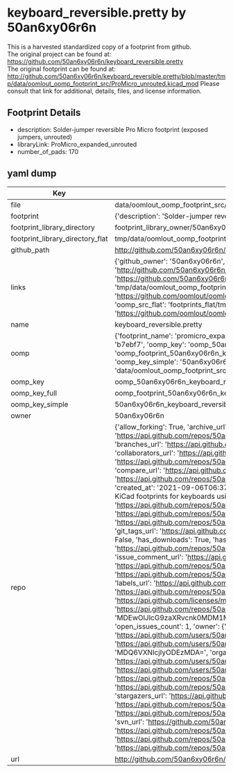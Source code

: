 # keyboard_reversible.pretty by 50an6xy06r6n  
This is a harvested standardized copy of a footprint from github.  
The original project can be found at:  
https://github.com/50an6xy06r6n/keyboard_reversible.pretty  
The original footprint can be found at:
http://github.com/50an6xy06r6n/keyboard_reversible.pretty/blob/master/tmp/data/oomlout_oomp_footprint_src/ProMicro_unrouted.kicad_mod
Please consult that link for additional, details, files, and license information.  
## Footprint Details
* description: Solder-jumper reversible Pro Micro footprint (exposed jumpers, unrouted)  
* libraryLink: ProMicro_expanded_unrouted  
* number_of_pads: 170  
## yaml dump  
| Key | Value |  
| --- | --- |  
| file | data/oomlout_oomp_footprint_src/keyboard_reversible.pretty/ProMicro_expanded_unrouted.kicad_mod |  
| footprint | {'description': 'Solder-jumper reversible Pro Micro footprint (exposed jumpers, unrouted)', 'libraryLink': 'ProMicro_expanded_unrouted', 'number_of_pads': 170} |  
| footprint_library_directory | footprint_library_owner/50an6xy06r6n_keyboard_reversible.pretty |  
| footprint_library_directory_flat | tmp/data/oomlout_oomp_footprint_src/footprints_flat/50an6xy06r6n_keyboard_reversible_promicro_expanded_unrouted/working |  
| github_path | http://github.com/50an6xy06r6n/keyboard_reversible.pretty/blob/master/tmp/data/oomlout_oomp_footprint_src/ProMicro_expanded_unrouted.kicad_mod |  
| links | {'github_owner': '50an6xy06r6n', 'github_repo_name': 'keyboard_reversible.pretty', 'github_src': 'http://github.com/50an6xy06r6n/keyboard_reversible.pretty/blob/master/tmp/data/oomlout_oomp_footprint_src/ProMicro_unrouted.kicad_mod', 'github_src_repo': 'https://github.com/50an6xy06r6n/keyboard_reversible.pretty', 'oomp_bot': 'tmp/data/oomlout_oomp_footprint_src/footprints/50an6xy06r6n_keyboard_reversible_promicro_expanded_unrouted/working', 'oomp_bot_github': 'https://github.com/oomlout/oomlout_oomp_footprint_bot/tree/main/tmp/data/oomlout_oomp_footprint_src/footprints/50an6xy06r6n_keyboard_reversible_promicro_expanded_unrouted/working', 'oomp_src_flat': 'footprints_flat/tmp/data/oomlout_oomp_footprint_src/footprints_flat/50an6xy06r6n_keyboard_reversible_promicro_expanded_unrouted/working', 'oomp_src_flat_github': 'https://github.com/oomlout/oomlout_oomp_footprint_src/tree/main/tmp/data/oomlout_oomp_footprint_src/footprints_flat/50an6xy06r6n_keyboard_reversible_promicro_expanded_unrouted/working'} |  
| name | keyboard_reversible.pretty |  
| oomp | {'footprint_name': 'promicro_expanded_unrouted', 'library_name': 'keyboard_reversible', 'md5': 'b7ebf7676357fda07816740be00064e1', 'md5_10': 'b7ebf76763', 'md5_5': 'b7ebf', 'md5_6': 'b7ebf7', 'oomp_key': 'oomp_50an6xy06r6n_keyboard_reversible_promicro_expanded_unrouted', 'oomp_key_extra': 'oomp_footprint_50an6xy06r6n_keyboard_reversible_promicro_expanded_unrouted', 'oomp_key_full': 'oomp_footprint_50an6xy06r6n_keyboard_reversible_promicro_expanded_unrouted_b7ebf7', 'oomp_key_simple': '50an6xy06r6n_keyboard_reversible_promicro_expanded_unrouted', 'original_filename': 'data/oomlout_oomp_footprint_src/keyboard_reversible.pretty/ProMicro_expanded_unrouted.kicad_mod', 'owner_name': '50an6xy06r6n'} |  
| oomp_key | oomp_50an6xy06r6n_keyboard_reversible_promicro_expanded_unrouted |  
| oomp_key_full | oomp_footprint_50an6xy06r6n_keyboard_reversible_promicro_expanded_unrouted |  
| oomp_key_simple | 50an6xy06r6n_keyboard_reversible_promicro_expanded_unrouted |  
| owner | 50an6xy06r6n |  
| repo | {'allow_forking': True, 'archive_url': 'https://api.github.com/repos/50an6xy06r6n/keyboard_reversible.pretty/{archive_format}{/ref}', 'archived': False, 'assignees_url': 'https://api.github.com/repos/50an6xy06r6n/keyboard_reversible.pretty/assignees{/user}', 'blobs_url': 'https://api.github.com/repos/50an6xy06r6n/keyboard_reversible.pretty/git/blobs{/sha}', 'branches_url': 'https://api.github.com/repos/50an6xy06r6n/keyboard_reversible.pretty/branches{/branch}', 'clone_url': 'https://github.com/50an6xy06r6n/keyboard_reversible.pretty.git', 'collaborators_url': 'https://api.github.com/repos/50an6xy06r6n/keyboard_reversible.pretty/collaborators{/collaborator}', 'comments_url': 'https://api.github.com/repos/50an6xy06r6n/keyboard_reversible.pretty/comments{/number}', 'commits_url': 'https://api.github.com/repos/50an6xy06r6n/keyboard_reversible.pretty/commits{/sha}', 'compare_url': 'https://api.github.com/repos/50an6xy06r6n/keyboard_reversible.pretty/compare/{base}...{head}', 'contents_url': 'https://api.github.com/repos/50an6xy06r6n/keyboard_reversible.pretty/contents/{+path}', 'contributors_url': 'https://api.github.com/repos/50an6xy06r6n/keyboard_reversible.pretty/contributors', 'created_at': '2021-09-06T06:37:56Z', 'default_branch': 'main', 'deployments_url': 'https://api.github.com/repos/50an6xy06r6n/keyboard_reversible.pretty/deployments', 'description': 'Reversible KiCad footprints for keyboards using solder jumpers', 'disabled': False, 'downloads_url': 'https://api.github.com/repos/50an6xy06r6n/keyboard_reversible.pretty/downloads', 'events_url': 'https://api.github.com/repos/50an6xy06r6n/keyboard_reversible.pretty/events', 'fork': False, 'forks': 1, 'forks_count': 1, 'forks_url': 'https://api.github.com/repos/50an6xy06r6n/keyboard_reversible.pretty/forks', 'full_name': '50an6xy06r6n/keyboard_reversible.pretty', 'git_commits_url': 'https://api.github.com/repos/50an6xy06r6n/keyboard_reversible.pretty/git/commits{/sha}', 'git_refs_url': 'https://api.github.com/repos/50an6xy06r6n/keyboard_reversible.pretty/git/refs{/sha}', 'git_tags_url': 'https://api.github.com/repos/50an6xy06r6n/keyboard_reversible.pretty/git/tags{/sha}', 'git_url': 'git://github.com/50an6xy06r6n/keyboard_reversible.pretty.git', 'has_discussions': False, 'has_downloads': True, 'has_issues': True, 'has_pages': False, 'has_projects': True, 'has_wiki': True, 'homepage': None, 'hooks_url': 'https://api.github.com/repos/50an6xy06r6n/keyboard_reversible.pretty/hooks', 'html_url': 'https://github.com/50an6xy06r6n/keyboard_reversible.pretty', 'id': 403512755, 'is_template': False, 'issue_comment_url': 'https://api.github.com/repos/50an6xy06r6n/keyboard_reversible.pretty/issues/comments{/number}', 'issue_events_url': 'https://api.github.com/repos/50an6xy06r6n/keyboard_reversible.pretty/issues/events{/number}', 'issues_url': 'https://api.github.com/repos/50an6xy06r6n/keyboard_reversible.pretty/issues{/number}', 'keys_url': 'https://api.github.com/repos/50an6xy06r6n/keyboard_reversible.pretty/keys{/key_id}', 'labels_url': 'https://api.github.com/repos/50an6xy06r6n/keyboard_reversible.pretty/labels{/name}', 'language': None, 'languages_url': 'https://api.github.com/repos/50an6xy06r6n/keyboard_reversible.pretty/languages', 'license': {'key': 'mit', 'name': 'MIT License', 'node_id': 'MDc6TGljZW5zZTEz', 'spdx_id': 'MIT', 'url': 'https://api.github.com/licenses/mit'}, 'merges_url': 'https://api.github.com/repos/50an6xy06r6n/keyboard_reversible.pretty/merges', 'milestones_url': 'https://api.github.com/repos/50an6xy06r6n/keyboard_reversible.pretty/milestones{/number}', 'mirror_url': None, 'name': 'keyboard_reversible.pretty', 'network_count': 1, 'node_id': 'MDEwOlJlcG9zaXRvcnk0MDM1MTI3NTU=', 'notifications_url': 'https://api.github.com/repos/50an6xy06r6n/keyboard_reversible.pretty/notifications{?since,all,participating}', 'open_issues': 1, 'open_issues_count': 1, 'owner': {'avatar_url': 'https://avatars.githubusercontent.com/u/2281300?v=4', 'events_url': 'https://api.github.com/users/50an6xy06r6n/events{/privacy}', 'followers_url': 'https://api.github.com/users/50an6xy06r6n/followers', 'following_url': 'https://api.github.com/users/50an6xy06r6n/following{/other_user}', 'gists_url': 'https://api.github.com/users/50an6xy06r6n/gists{/gist_id}', 'gravatar_id': '', 'html_url': 'https://github.com/50an6xy06r6n', 'id': 2281300, 'login': '50an6xy06r6n', 'node_id': 'MDQ6VXNlcjIyODEzMDA=', 'organizations_url': 'https://api.github.com/users/50an6xy06r6n/orgs', 'received_events_url': 'https://api.github.com/users/50an6xy06r6n/received_events', 'repos_url': 'https://api.github.com/users/50an6xy06r6n/repos', 'site_admin': False, 'starred_url': 'https://api.github.com/users/50an6xy06r6n/starred{/owner}{/repo}', 'subscriptions_url': 'https://api.github.com/users/50an6xy06r6n/subscriptions', 'type': 'User', 'url': 'https://api.github.com/users/50an6xy06r6n'}, 'private': False, 'pulls_url': 'https://api.github.com/repos/50an6xy06r6n/keyboard_reversible.pretty/pulls{/number}', 'pushed_at': '2021-10-07T06:02:06Z', 'releases_url': 'https://api.github.com/repos/50an6xy06r6n/keyboard_reversible.pretty/releases{/id}', 'size': 32, 'ssh_url': 'git@github.com:50an6xy06r6n/keyboard_reversible.pretty.git', 'stargazers_count': 41, 'stargazers_url': 'https://api.github.com/repos/50an6xy06r6n/keyboard_reversible.pretty/stargazers', 'statuses_url': 'https://api.github.com/repos/50an6xy06r6n/keyboard_reversible.pretty/statuses/{sha}', 'subscribers_count': 1, 'subscribers_url': 'https://api.github.com/repos/50an6xy06r6n/keyboard_reversible.pretty/subscribers', 'subscription_url': 'https://api.github.com/repos/50an6xy06r6n/keyboard_reversible.pretty/subscription', 'svn_url': 'https://github.com/50an6xy06r6n/keyboard_reversible.pretty', 'tags_url': 'https://api.github.com/repos/50an6xy06r6n/keyboard_reversible.pretty/tags', 'teams_url': 'https://api.github.com/repos/50an6xy06r6n/keyboard_reversible.pretty/teams', 'temp_clone_token': None, 'topics': [], 'trees_url': 'https://api.github.com/repos/50an6xy06r6n/keyboard_reversible.pretty/git/trees{/sha}', 'updated_at': '2023-08-20T20:42:13Z', 'url': 'https://api.github.com/repos/50an6xy06r6n/keyboard_reversible.pretty', 'visibility': 'public', 'watchers': 41, 'watchers_count': 41, 'web_commit_signoff_required': False} |  
| url | http://github.com/50an6xy06r6n/keyboard_reversible.pretty |  

